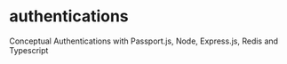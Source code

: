 # authentications
Conceptual Authentications  with Passport.js, Node, Express.js, Redis and Typescript
